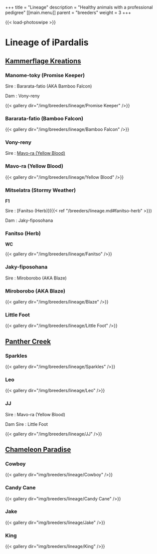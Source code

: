 +++
title = "Lineage"
description = "Healthy animals with a professional pedigree"
[[main.menu]]
  parent = "breeders"
  weight = 3
+++

{{< load-photoswipe >}}

# Lineage of iPardalis

## [Kammerflage Kreations](https://chameleonsonly.com/)
### Manome-toky (Promise Keeper)

Sire
: Bararata-fatio (AKA Bamboo Falcon)

Dam
: Vony-reny

{{< gallery dir="/img/breeders/lineage/Promise Keeper" />}}

### Bararata-fatio (Bamboo Falcon)

{{< gallery dir="/img/breeders/lineage/Bamboo Falcon" />}}

### Vony-reny

Sire
: [Mavo-ra (Yellow Blood)]()

### Mavo-ra (Yellow Blood)

{{< gallery dir="/img/breeders/lineage/Yellow Blood" />}}

### Mitselatra (Stormy Weather)

**F1**

Sire
: [Fanitso (Herb)]({{< ref "/breeders/lineage.md#fanitso-herb" >}})

Dam
: Jaky-fiposohana

### Fanitso (Herb)

**WC**

{{< gallery dir="/img/breeders/lineage/Fanitso" />}}

### Jaky-fiposohana

Sire
: Miroborobo (AKA Blaze)

### Miroborobo (AKA Blaze)

{{< gallery dir="/img/breeders/lineage/Blaze" />}}

### Little Foot

{{< gallery dir="/img/breeders/lineage/Little Foot" />}}

## [Panther Creek](https://www.facebook.com/Panther-Chameleons-328220557373703/)
### Sparkles
{{< gallery dir="/img/breeders/lineage/Sparkles" />}}

### Leo
{{< gallery dir="/img/breeders/lineage/Leo" />}}

### JJ

Sire
: Mavo-ra (Yellow Blood)

Dam Sire
: Little Foot

{{< gallery dir="/img/breeders/lineage/JJ" />}}

## [Chameleon Paradise](http://www.chameleonparadise.net/)
### Cowboy

{{< gallery dir="img/breeders/lineage/Cowboy" />}}

### Candy Cane

{{< gallery dir="img/breeders/lineage/Candy Cane" />}}

### Jake

{{< gallery dir="img/breeders/lineage/Jake" />}}

### King

{{< gallery dir="img/breeders/lineage/King" />}}
